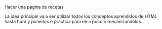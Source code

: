Hacer una pagina de recetas

La idea principal va a ser utilizar todos los conceptos aprendidos de HTML hasta hora y ponerlos e practica para de a poco ir mecanizandolos.